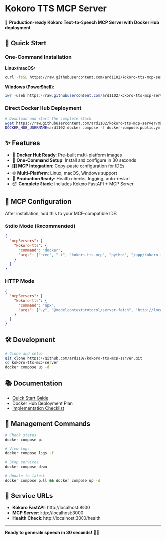 # Kokoro TTS MCP Server

🎯 **Production-ready Kokoro Text-to-Speech MCP Server with Docker Hub deployment**

## 🚀 Quick Start

### One-Command Installation

**Linux/macOS:**
```bash
curl -fsSL https://raw.githubusercontent.com/ard1102/kokoro-tts-mcp-server/main/scripts/install.sh | bash
```

**Windows (PowerShell):**
```powershell
iwr -useb https://raw.githubusercontent.com/ard1102/kokoro-tts-mcp-server/main/scripts/install.ps1 | iex
```

### Direct Docker Hub Deployment

```bash
# Download and start the complete stack
wget https://raw.githubusercontent.com/ard1102/kokoro-tts-mcp-server/main/docker-compose.public.yml
DOCKER_HUB_USERNAME=ard1102 docker compose -f docker-compose.public.yml up -d
```

## ✨ Features

- 🐳 **Docker Hub Ready**: Pre-built multi-platform images
- 🔄 **One-Command Setup**: Install and configure in 30 seconds
- 🎛️ **MCP Integration**: Copy-paste configuration for IDEs
- 🌐 **Multi-Platform**: Linux, macOS, Windows support
- 🔧 **Production Ready**: Health checks, logging, auto-restart
- 📦 **Complete Stack**: Includes Kokoro FastAPI + MCP Server

## 🎯 MCP Configuration

After installation, add this to your MCP-compatible IDE:

### Stdio Mode (Recommended)
```json
{
  "mcpServers": {
    "kokoro-tts": {
      "command": "docker",
      "args": ["exec", "-i", "kokoro-tts-mcp", "python", "/app/kokoro_tts_mcp.py"]
    }
  }
}
```

### HTTP Mode
```json
{
  "mcpServers": {
    "kokoro-tts": {
      "command": "npx",
      "args": ["-y", "@modelcontextprotocol/server-fetch", "http://localhost:3000"]
    }
  }
}
```

## 🛠️ Development

```bash
# Clone and setup
git clone https://github.com/ard1102/kokoro-tts-mcp-server.git
cd kokoro-tts-mcp-server
docker compose up -d
```

## 📚 Documentation

- [Quick Start Guide](docs/QUICK_START.md)
- [Docker Hub Deployment Plan](DOCKER_HUB_DEPLOYMENT_PLAN.md)
- [Implementation Checklist](IMPLEMENTATION_CHECKLIST.md)

## 🔧 Management Commands

```bash
# Check status
docker compose ps

# View logs
docker compose logs -f

# Stop services
docker compose down

# Update to latest
docker compose pull && docker compose up -d
```

## 🌟 Service URLs

- **Kokoro FastAPI**: http://localhost:8000
- **MCP Server**: http://localhost:3000
- **Health Check**: http://localhost:3000/health

---

**Ready to generate speech in 30 seconds!** 🎤✨